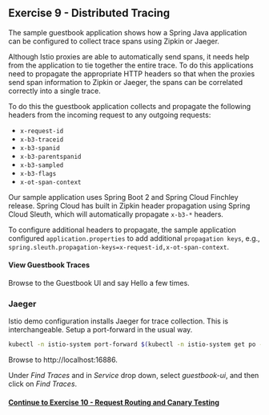 ## Exercise 9 - Distributed Tracing

The sample guestbook application shows how a Spring Java application can be configured to collect trace spans using Zipkin or Jaeger.

Although Istio proxies are able to automatically send spans, it needs help from the application to tie together the entire trace. To do this applications need to propagate the appropriate HTTP headers so that when the proxies send span information to Zipkin or Jaeger, the spans can be correlated correctly into a single trace.

To do this the guestbook application collects and propagate the following headers from the incoming request to any outgoing requests:

- `x-request-id`
- `x-b3-traceid`
- `x-b3-spanid`
- `x-b3-parentspanid`
- `x-b3-sampled`
- `x-b3-flags`
- `x-ot-span-context`

Our sample application uses Spring Boot 2 and Spring Cloud Finchley release. Spring Cloud has built in Zipkin header propagation using Spring Cloud Sleuth, which will automatically propagate `x-b3-*` headers.

To configure additional headers to propagate, the sample application configured `application.properties` to add additional `propagation keys`, e.g., `spring.sleuth.propagation-keys=x-request-id,x-ot-span-context`.

#### View Guestbook Traces

Browse to the Guestbook UI and say Hello a few times.

### Jaeger

Istio demo configuration installs Jaeger for trace collection. This is interchangeable. Setup a port-forward in the usual way.

```sh
kubectl -n istio-system port-forward $(kubectl -n istio-system get po -l app=jaeger -o jsonpath='{.items[0].metadata.name}') 16686
```

Browse to http://localhost:16886. 

Under *Find Traces* and in *Service* drop down, select *guestbook-ui*, and then click on *Find Traces*.

#### [Continue to Exercise 10 - Request Routing and Canary Testing](../exercise-10/README.md)
